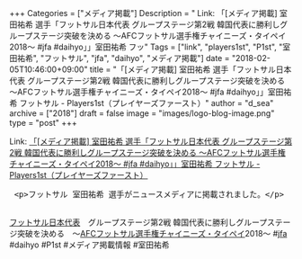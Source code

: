 +++
Categories = ["メディア掲載"]
Description = " Link: 「[メディア掲載] 室田祐希 選手「フットサル日本代表 グループステージ第2戦 韓国代表に勝利しグループステージ突破を決める ～AFCフットサル選手権チャイニーズ・タイペイ2018～ #jfa #daihyo」」室田祐希 フッ"
Tags = ["link", "players1st", "P1st", "室田祐希", "フットサル", "jfa", "daihyo", "メディア掲載"]
date = "2018-02-05T10:46:00+09:00"
title = "「[メディア掲載] 室田祐希 選手「フットサル日本代表 グループステージ第2戦 韓国代表に勝利しグループステージ突破を決める ～AFCフットサル選手権チャイニーズ・タイペイ2018～ #jfa #daihyo」」室田祐希 フットサル - Players1st（プレイヤーズファースト）"
author = "d_sea"
archive = ["2018"]
draft = false
image = "images/logo-blog-image.png"
type = "post"
+++

<body>
<p>Link: <a href="https://players1.st/posts/187">「[メディア掲載] 室田祐希 選手「フットサル日本代表 グループステージ第2戦 韓国代表に勝利しグループステージ突破を決める ～AFCフットサル選手権チャイニーズ・タイペイ2018～ #jfa #daihyo」」室田祐希 フットサル - Players1st（プレイヤーズファースト）</a></p>

<pre> &lt;p&gt;フットサル 室田祐希 選手がニュースメディアに掲載されました。&lt;/p&gt;
 </pre>

<p><a class="keyword" href="http://d.hatena.ne.jp/keyword/%A5%D5%A5%C3%A5%C8%A5%B5%A5%EB%C6%FC%CB%DC%C2%E5%C9%BD">フットサル日本代表</a>　グループステージ第2戦 韓国代表に勝利しグループステージ突破を決める　～<a class="keyword" href="http://d.hatena.ne.jp/keyword/AFC%A5%D5%A5%C3%A5%C8%A5%B5%A5%EB%C1%AA%BC%EA%B8%A2">AFCフットサル選手権</a><a class="keyword" href="http://d.hatena.ne.jp/keyword/%A5%C1%A5%E3%A5%A4%A5%CB%A1%BC%A5%BA%A1%A6%A5%BF%A5%A4%A5%DA%A5%A4">チャイニーズ・タイペイ</a>2018～ #<a class="keyword" href="http://d.hatena.ne.jp/keyword/jfa">jfa</a> #daihyo #P1st #メディア掲載情報 #室田祐希</p>

</body>
